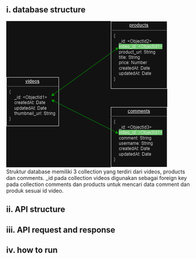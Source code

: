 ## i. database structure
![db structure](https://github.com/axlgtm/tokopedia_play/blob/f036ed533862f0a06a7567ff6b7b5b1522c1ffef/db.png) <br>
Struktur database memiliki 3 collection yang terdiri dari videos, products dan comments. _id pada collection videos digunakan sebagai foreign key pada collection comments dan products untuk mencari data comment dan produk sesuai id video.
<br>

## ii. API structure
## iii. API request and response
## iv. how to run
